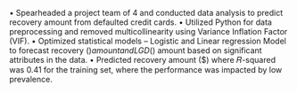 • Spearheaded a project team of 4 and conducted data analysis to predict recovery amount from defaulted credit cards.
• Utilized Python for data preprocessing and removed multicollinearity using Variance Inflation Factor (VIF).
• Optimized statistical models – Logistic and Linear regression Model to forecast recovery ($) amount and LGD ($) amount based on significant attributes in the data.
• Predicted recovery amount ($) where 𝑅-squared was 0.41 for the training set, where the performance was impacted by low prevalence.
